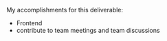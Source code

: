 My accomplishments for this deliverable:
- Frontend
- contribute to team meetings and team discussions